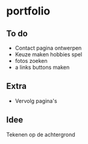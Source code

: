 # portfolio

## To do
* Contact pagina ontwerpen
* Keuze maken hobbies spel
* fotos zoeken
* a links buttons maken


## Extra
* Vervolg pagina's

## Idee
Tekenen op de achtergrond
